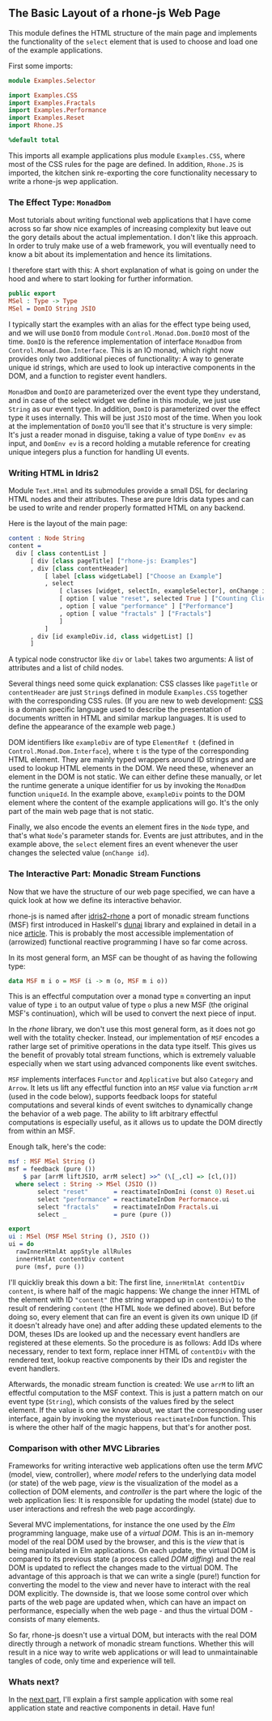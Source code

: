 ## The Basic Layout of a rhone-js Web Page

This module defines the HTML structure of the main page and
implements the functionality of the `select` element that is
used to choose and load one of the example applications.

First some imports:

```idris
module Examples.Selector

import Examples.CSS
import Examples.Fractals
import Examples.Performance
import Examples.Reset
import Rhone.JS

%default total
```

This imports all example applications plus module `Examples.CSS`, where
most of the CSS rules for the page are defined. In addition, `Rhone.JS`
is imported, the kitchen sink re-exporting the core functionality necessary
to write a rhone-js wep application.

### The Effect Type: `MonadDom`

Most tutorials about writing functional web applications that I have come
across so far show nice examples of increasing complexity but leave out the
gory details about the actual implementation. I don't like this approach. In
order to truly make use of a web framework, you will eventually need to
know a bit about its implementation and hence its limitations.

I therefore start with this: A short explanation of what is going on under the
hood and where to start looking for further information.

```idris
public export
MSel : Type -> Type
MSel = DomIO String JSIO
```

I typically start the examples with an alias for the effect type being
used, and we will use `DomIO` from module `Control.Monad.Dom.DomIO`
most of the time. `DomIO` is the reference
implementation of interface `MonadDom` from `Control.Monad.Dom.Interface`.
This is an IO monad, which right now provides only two additional
pieces of functionality:
A way to generate unique id strings, which are used to look up
interactive components in the DOM, and a function to register event
handlers.

`MonadDom` and `DomIO` are parameterized over the event type they
understand, and in case of the select widget we define in
this module, we just use `String`
as our event type. In addition, `DomIO` is parameterized over the effect
type it uses internally. This will be just `JSIO` most of the
time. When you look at the implementation of `DomIO` you'll see
that it's structure is very simple: It's just a reader monad in disguise,
taking a value of type `DomEnv ev` as input, and `DomEnv ev` is a record
holding a mutable reference for creating unique integers plus
a function for handling UI events.

### Writing HTML in Idris2

Module `Text.Html` and its submodules provide a small DSL for
declaring HTML nodes and their attributes. These are pure
Idris data types and can be used to write and render
properly formatted HTML on any backend.

Here is the layout of the main page:

```idris
content : Node String
content =
  div [ class contentList ]
      [ div [class pageTitle] ["rhone-js: Examples"]
      , div [class contentHeader]
          [ label [class widgetLabel] ["Choose an Example"]
          , select
              [ classes [widget, selectIn, exampleSelector], onChange id]
              [ option [ value "reset", selected True ] ["Counting Clicks"]
              , option [ value "performance" ] ["Performance"]
              , option [ value "fractals" ] ["Fractals"]
              ]
          ]
      , div [id exampleDiv.id, class widgetList] []
      ]
```

A typical node constructor like `div` or `label` takes
two arguments: A list of attributes and a list of child
nodes.

Several things need some quick explanation: CSS classes like
`pageTitle` or `contentHeader` are just `String`s defined in
module `Examples.CSS` together with the corresponding CSS rules.
(If you are new to web development: [CSS](https://developer.mozilla.org/en-US/docs/Web/CSS)
is a domain specific
language used to describe the presentation of documents written
in HTML and similar markup languages. It is used to define the
appearance of the example web page.)

DOM identifiers like `exampleDiv` are of type `ElementRef t` (defined
in `Control.Monad.Dom.Interface`), where `t` is the type of the
corresponding HTML element. They are mainly typed wrappers around ID
strings and are used to lookup HTML elements in the DOM.
We need these, whenever an element in the DOM is not static.
We can either define these manually, or let the runtime generate
a unique identifier for us by invoking the `MonadDom` function
`uniqueId`. In the example above, `exampleDiv` points to the DOM element
where the content of the example applications will go. It's the
only part of the main web page that is not static.

Finally, we also encode the events an element fires in the `Node`
type, and that's what `Node`'s parameter stands for. Events are
just attributes, and in the example above, the `select` element
fires an event whenever the user changes the selected value
(`onChange id`).

### The Interactive Part: Monadic Stream Functions

Now that we have the structure of our web page specified, we
can have a quick look at how we define its interactive behavior.

rhone-js is named after [idris2-rhone](https://github.com/stefan-hoeck/idris2-rhone)
a port of monadic stream functions (MSF) first introduced
in Haskell's [dunai](https://hackage.haskell.org/package/dunai)
library and explained in detail in a nice
[article](https://www.cs.nott.ac.uk/~psxip1/#FRPRefactored).
This is probably the most accessible implementation of (arrowized)
functional reactive programming I have so far come across.

In its most general form, an MSF can be thought of
as having the following type:

```haskell
data MSF m i o = MSF (i -> m (o, MSF m i o))
```

This is an effectful computation over a monad type `m` converting
an input value of type `i` to an output value of type `o` plus
a new MSF (the original MSF's continuation), which will be used
to convert the next piece of input.

In the *rhone* library, we don't use this most general form,
as it does not go well with the totality checker. Instead,
our implementation of `MSF` encodes a rather large set
of primitive operations in the data type itself. This gives
us the benefit of provably total stream functions, which is
extremely valuable especially when we start using advanced
components like event switches.

`MSF` implements interfaces `Functor` and `Applicative` but also
`Category` and `Arrow`. It lets us lift any effectful function
into an `MSF` value via function `arrM` (used in the code below),
supports feedback loops for stateful computations and several
kinds of event switches to dynamically change the behavior
of a web page. The ability to lift arbitrary effectful computations
is especially useful, as it allows us to update the DOM
directly from within an MSF.

Enough talk, here's the code:

```idris
msf : MSF MSel String ()
msf = feedback (pure ())
    $ par [arrM liftJSIO, arrM select] >>^ (\[_,cl] => [cl,()])
  where select : String -> MSel (JSIO ())
        select "reset"       = reactimateInDomIni (const 0) Reset.ui
        select "performance" = reactimateInDom Performance.ui
        select "fractals"    = reactimateInDom Fractals.ui
        select _             = pure (pure ())

export
ui : MSel (MSF MSel String (), JSIO ())
ui = do
  rawInnerHtmlAt appStyle allRules
  innerHtmlAt contentDiv content
  pure (msf, pure ())
```

I'll quickliy break this down a bit: The first line,
`innerHtmlAt contentDiv content`, is where half of the magic
happens: We change the inner HTML of the element with ID
`"content"` (the string wrapped up in `contentDiv`) to the
result of rendering `content` (the HTML `Node` we defined above).
But before doing so, every element that can fire an event is
given its own unique ID (if it doesn't already have one) and
after adding these updated elements to the DOM, theses IDs are
looked up and the necessary event handlers are registered
at these elements. So the procedure is as follows: Add IDs where
necessary, render to text form, replace inner HTML of `contentDiv`
with the rendered text, lookup reactive components by their
IDs and register the event handlers.

Afterwards, the monadic stream function is created: We
use `arrM` to lift an effectful computation to the MSF context.
This is just a pattern match on our event type (`String`), which consists
of the values fired by the select element. If the value is one we
know about, we start the corresponding user interface, again
by invoking the mysterious `reactimateInDom` function. This
is where the other half of the magic happens, but that's for
another post.

### Comparison with other MVC Libraries

Frameworks for writing interactive web applications often
use the term *MVC* (model, view, controller), where
*model* refers to the underlying data model (or state)
of the web page, *view* is the visualization of the model
as a collection of DOM elements, and *controller* is the part where
the logic of the web application lies: It is responsible
for updating the model (state) due to user interactions
and refresh the web page accordingly.

Several MVC implementations,
for instance the one used by the *Elm* programming language,
make use of a *virtual DOM*. This is an in-memory model of
the real DOM used by the browser, and this is the *view*
that is being manipulated in Elm applications. On each
update, the virtual DOM is compared to its previous state
(a process called *DOM diffing*) and the real DOM is updated
to reflect the changes made to the virtual DOM. The advantage of this
approach is that we can write a single (pure!) function for converting
the model to the view and never have to interact with
the real DOM explicitly. The downside is, that we loose some
control over which parts of the web page are updated when,
which can have an impact on performance, especially when
the web page - and thus the virtual DOM - consists of
many elements.

So far, rhone-js doesn't use a virtual DOM, but interacts with
the real DOM directly through a network of monadic stream
functions. Whether this will result in a nice way to write web applications
or will lead to unmaintainable tangles of code, only time
and experience will tell.

### Whats next?

In the [next part](Reset.md), I'll explain a first sample application
with some real application state and reactive components in detail.
Have fun!
